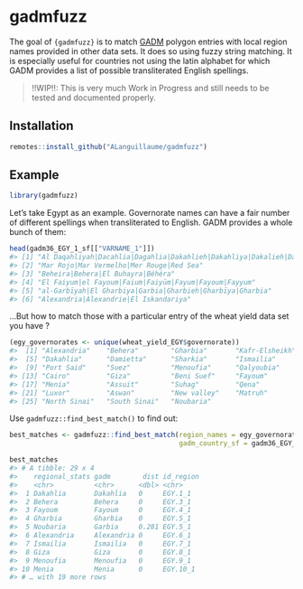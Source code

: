 
<!-- README.md is generated from README.Rmd. Please edit that file -->

# gadmfuzz

<!-- badges: start -->
<!-- badges: end -->

The goal of `{gadmfuzz}` is to match [GADM](https://gadm.org/index.html)
polygon entries with local region names provided in other data sets. It
does so using fuzzy string matching. It is especially useful for
countries not using the latin alphabet for which GADM provides a list of
possible transliterated English spellings.

> !!WIP!!: This is very much Work in Progress and still needs to be
> tested and documented properly.

## Installation

``` r
remotes::install_github("ALanguillaume/gadmfuzz")
```

## Example

``` r
library(gadmfuzz)
```

Let’s take Egypt as an example. Governorate names can have a fair number
of different spellings when transliterated to English. GADM provides a
whole bunch of them:

``` r
head(gadm36_EGY_1_sf[["VARNAME_1"]])
#> [1] "Al Daqahliyah|Dacahlia|Dagahlia|Dakahlieh|Dakahliya|Dakalieh|Daqalīya|Dakahlia|Dekahlia"
#> [2] "Mar Rojo|Mar Vermelho|Mer Rouge|Red Sea"                                                
#> [3] "Beheira|Behera|El Buhayra|Béhéra"                                                       
#> [4] "El Faiyum|el Fayoum|Faium|Faiyūm|Fayum|Fayoum|Fayyum"                                   
#> [5] "al-Garbīyah|El Gharbiya|Garbia|Gharbieh|Gharbīya|Gharbia"                               
#> [6] "Alexandria|Alexandrie|El Iskandariya"
```

…But how to match those with a particular entry of the wheat yield data
set you have ?

``` r
(egy_governorates <- unique(wheat_yield_EGY$governorate))
#>  [1] "Alexandria"    "Behera"        "Gharbia"       "Kafr-Elsheikh"
#>  [5] "Dakahlia"      "Damietta"      "Sharkia"       "Ismailia"     
#>  [9] "Port Said"     "Suez"          "Menoufia"      "Qalyoubia"    
#> [13] "Cairo"         "Giza"          "Beni Suef"     "Fayoum"       
#> [17] "Menia"         "Assuit"        "Suhag"         "Qena"         
#> [21] "Luxor"         "Aswan"         "New valley"    "Matruh"       
#> [25] "North Sinai"   "South Sinai"   "Noubaria"
```

Use `gadmfuzz::find_best_match()` to find out:

``` r
best_matches <- gadmfuzz::find_best_match(region_names = egy_governorates,
                                          gadm_country_sf = gadm36_EGY_1_sf)
```

``` r
best_matches
#> # A tibble: 29 x 4
#>    regional_stats gadm        dist id_region
#>    <chr>          <chr>      <dbl> <chr>    
#>  1 Dakahlia       Dakahlia   0     EGY.1_1  
#>  2 Behera         Behera     0     EGY.3_1  
#>  3 Fayoum         Fayoum     0     EGY.4_1  
#>  4 Gharbia        Gharbia    0     EGY.5_1  
#>  5 Noubaria       Garbia     0.281 EGY.5_1  
#>  6 Alexandria     Alexandria 0     EGY.6_1  
#>  7 Ismailia       Ismailia   0     EGY.7_1  
#>  8 Giza           Giza       0     EGY.8_1  
#>  9 Menoufia       Menoufia   0     EGY.9_1  
#> 10 Menia          Menia      0     EGY.10_1 
#> # … with 19 more rows
```
